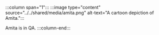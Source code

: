 :::column span="1":::
:::image type="content" source="../../shared/media/amita.png" alt-text="A cartoon depiction of Amita.":::

Amita is in QA.
:::column-end:::
